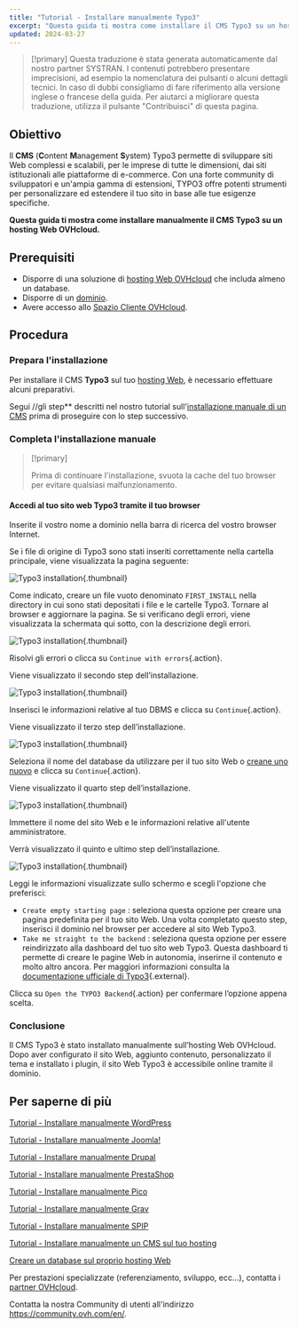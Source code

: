 ```yaml
---
title: "Tutorial - Installare manualmente Typo3"
excerpt: "Questa guida ti mostra come installare il CMS Typo3 su un hosting Web OVHcloud"
updated: 2024-03-27
---
```


> [!primary]
> Questa traduzione è stata generata automaticamente dal nostro partner SYSTRAN. I contenuti potrebbero presentare imprecisioni, ad esempio la nomenclatura dei pulsanti o alcuni dettagli tecnici. In caso di dubbi consigliamo di fare riferimento alla versione inglese o francese della guida. Per aiutarci a migliorare questa traduzione, utilizza il pulsante "Contribuisci" di questa pagina.
>

## Obiettivo

Il **CMS** (**C**ontent **M**anagement **S**ystem) Typo3 permette di sviluppare siti Web complessi e scalabili, per le imprese di tutte le dimensioni, dai siti istituzionali alle piattaforme di e-commerce. Con una forte community di sviluppatori e un'ampia gamma di estensioni, TYPO3 offre potenti strumenti per personalizzare ed estendere il tuo sito in base alle tue esigenze specifiche.

**Questa guida ti mostra come installare manualmente il CMS Typo3 su un hosting Web OVHcloud.**

## Prerequisiti

- Disporre di una soluzione di [hosting Web OVHcloud](https://www.ovhcloud.com/it/web-hosting/) che includa almeno un database.
- Disporre di un [dominio](https://www.ovhcloud.com/it/domains/).
- Avere accesso allo [Spazio Cliente OVHcloud](https://www.ovh.com/auth/?action=gotomanager&from=https://www.ovh.it/&ovhSubsidiary=it).

## Procedura

### Prepara l'installazione

Per installare il CMS **Typo3** sul tuo [hosting Web](https://www.ovhcloud.com/it/web-hosting/), è necessario effettuare alcuni preparativi.

Segui //gli step** descritti nel nostro tutorial sull'[installazione manuale di un CMS](/pages/web_cloud/web_hosting/cms_manual_installation) prima di proseguire con lo step successivo.

### Completa l'installazione manuale

> [!primary]
>
> Prima di continuare l'installazione, svuota la cache del tuo browser per evitare qualsiasi malfunzionamento.
>

#### Accedi al tuo sito web Typo3 tramite il tuo browser

Inserite il vostro nome a dominio nella barra di ricerca del vostro browser Internet.

Se i file di origine di Typo3 sono stati inseriti correttamente nella cartella principale, viene visualizzata la pagina seguente:

![Typo3 installation](images/install_step_one.png){.thumbnail}

Come indicato, creare un file vuoto denominato `FIRST_INSTALL` nella directory in cui sono stati depositati i file e le cartelle Typo3. Tornare al browser e aggiornare la pagina. Se si verificano degli errori, viene visualizzata la schermata qui sotto, con la descrizione degli errori.

![Typo3 installation](images/install_step_2_error.png){.thumbnail}

Risolvi gli errori o clicca su `Continue with errors`{.action}.

Viene visualizzato il secondo step dell’installazione.

![Typo3 installation](images/install_step_2.png){.thumbnail}

Inserisci le informazioni relative al tuo DBMS e clicca su `Continue`{.action}.

Viene visualizzato il terzo step dell’installazione.

![Typo3 installation](images/install_step_3.png){.thumbnail}

Seleziona il nome del database da utilizzare per il tuo sito Web o [creane uno nuovo](/pages/web_cloud/web_hosting/sql_create_database) e clicca su `Continue`{.action}.

Viene visualizzato il quarto step dell’installazione.

![Typo3 installation](images/install_step_4.png){.thumbnail}

Immettere il nome del sito Web e le informazioni relative all'utente amministratore.

Verrà visualizzato il quinto e ultimo step dell’installazione.

![Typo3 installation](images/install_step_5.png){.thumbnail}

Leggi le informazioni visualizzate sullo schermo e scegli l'opzione che preferisci:

- `Create empty starting page` : seleziona questa opzione per creare una pagina predefinita per il tuo sito Web. Una volta completato questo step, inserisci il dominio nel browser per accedere al sito Web Typo3.
- `Take me straight to the backend` : seleziona questa opzione per essere reindirizzato alla dashboard del tuo sito web Typo3. Questa dashboard ti permette di creare le pagine Web in autonomia, inserirne il contenuto e molto altro ancora. Per maggiori informazioni consulta la [documentazione ufficiale di Typo3](https://docs.typo3.org/Home/GettingStarted.html){.external}.

Clicca su `Open the TYPO3 Backend`{.action} per confermare l’opzione appena scelta.

### Conclusione

Il CMS Typo3 è stato installato manualmente sull’hosting Web OVHcloud. Dopo aver configurato il sito Web, aggiunto contenuto, personalizzato il tema e installato i plugin, il sito Web Typo3 è accessibile online tramite il dominio.

## Per saperne di più <a name="go-further"></a>

[Tutorial - Installare manualmente WordPress](/pages/web_cloud/web_hosting/cms_manual_installation_wordpress)

[Tutorial - Installare manualmente Joomla!](/pages/web_cloud/web_hosting/cms_manual_installation_joomla)

[Tutorial - Installare manualmente Drupal](/pages/web_cloud/web_hosting/cms_manual_installation_drupal)

[Tutorial - Installare manualmente PrestaShop](/pages/web_cloud/web_hosting/cms_manual_installation_prestashop)

[Tutorial - Installare manualmente Pico](/pages/web_cloud/web_hosting/cms_manual_installation_pico)

[Tutorial - Installare manualmente Grav](/pages/web_cloud/web_hosting/cms_manual_installation_grav)

[Tutorial - Installare manualmente SPIP](/pages/web_cloud/web_hosting/cms_manual_installation_spip)

[Tutorial - Installare manualmente un CMS sul tuo hosting](/pages/web_cloud/web_hosting/cms_manual_installation)

[Creare un database sul proprio hosting Web](/pages/web_cloud/web_hosting/sql_create_database)
 
Per prestazioni specializzate (referenziamento, sviluppo, ecc...), contatta i [partner OVHcloud](https://partner.ovhcloud.com/it/directory/).
 
Contatta la nostra Community di utenti all'indirizzo <https://community.ovh.com/en/>.